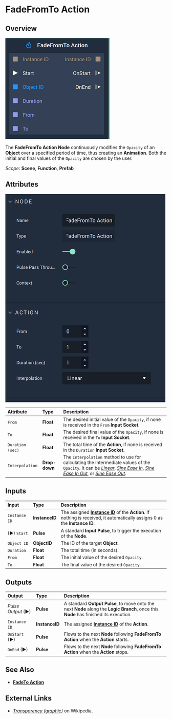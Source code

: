 # FadeFromTo Action

## Overview

![The FadeFromTo Action Node.](../../.gitbook/assets/fadefromtoactionnode.png)

The **FadeFromTo Action Node** continuously modifies the `Opacity` of an **Object** over a specified period of time, thus creating an **Animation**. Both the initial and final values of the `Opacity` are chosen by the user.

*Scope*: **Scene**, **Function**, **Prefab**
## Attributes

![The FadeFromTo Action Node Attributes.](../../.gitbook/assets/fadefromtoactionattributes.png)

| Attribute | Type | Description |
| :--- | :--- | :--- |
| `From` | **Float** | The desired initial value of the `Opacity`, if none is received in the `From` **Input Socket**. |
| `To` | **Float** | The desired final value of the `Opacity`, if none is received in the `To` **Input Socket**. |
| `Duration (sec)` | **Float** | The total time of the **Action**, if none is received in the `Duration` **Input Socket**. |
| `Interpolation` | **Drop-down** | The `Interpolation` method to use for calculating the intermediate values of the `Opacity`. It can be [*Linear*](https://en.wikipedia.org/wiki/Linear_interpolation), [*Sine Ease In*](https://easings.net/#easeInSine), [*Sine Ease In Out*](https://easings.net/#easeInOutSine), or [*Sine Ease Out*](https://easings.net/#easeOutSine). |

## Inputs

| Input | Type | Description |
| :--- | :--- | :--- |
| `Instance ID` | **InstanceID** | The assigned [**Instance ID**](README.md#instance-id) of the **Action**. If nothing is received, it automatically assigns 0 as the **Instance ID**. |
| \(►\) `Start` | **Pulse** | A standard **Input Pulse**, to trigger the execution of the **Node**. |
| `Object ID` | **ObjectID** | The ID of the target **Object**. |
| `Duration` | **Float** | The total time \(in seconds\). |
| `From` | **Float** | The initial value of the desired `Opacity`. |
| `To` | **Float** | The final value of the desired `Opacity`. |

## Outputs

| Output | Type | Description |
| :--- | :--- | :--- |
| _Pulse Output_ \(►\) | **Pulse** | A standard **Output Pulse**, to move onto the next **Node** along the **Logic Branch**, once this **Node** has finished its execution. |
| `Instance ID` | **InstanceID** | The assigned [**Instance ID**](README.md#instance-id) of the **Action**. |
| `OnStart` \(►\) | **Pulse** | Flows to the next **Node** following **FadeFromTo Action** when the **Action** starts. |
| `OnEnd` \(►\) | **Pulse** | Flows to the next **Node** following **FadeFromTo Action** when the **Action** stops. |

## See Also

* [**FadeTo Action**](fadetoaction.md)

## External Links

* [_Transparency \(graphic\)_](https://en.wikipedia.org/wiki/Transparency_%28graphic%29) on Wikipedia.

